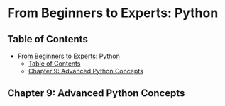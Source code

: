 # From Beginners to Experts: Python
## Table of Contents
- [From Beginners to Experts: Python](#from-beginners-to-experts-python)
  - [Table of Contents](#table-of-contents)
  - [Chapter 9: Advanced Python Concepts](#chapter-9-advanced-python-concepts)

## Chapter 9: Advanced Python Concepts